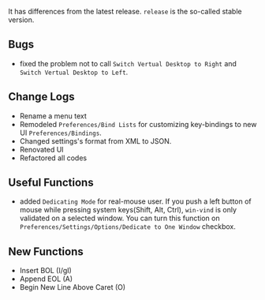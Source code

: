 It has differences from the latest release.
`release` is the so-called stable version.

## Bugs
- fixed the problem not to call `Switch Vertual Desktop to Right` and `Switch Vertual Desktop to Left`.

## Change Logs
- Rename a menu text
- Remodeled `Preferences/Bind Lists` for customizing key-bindings to new UI `Preferences/Bindings`.
- Changed settings's format from XML to JSON.
- Renovated UI
- Refactored all codes

## Useful Functions
- added `Dedicating Mode` for real-mouse user. If you push a left button of mouse while pressing system keys(Shift, Alt, Ctrl), `win-vind` is only validated on a selected window. You can turn this function on `Preferences/Settings/Options/Dedicate to One Window` checkbox.

## New Functions
- Insert BOL (I/gI)
- Append EOL (A)
- Begin New Line Above Caret (O)